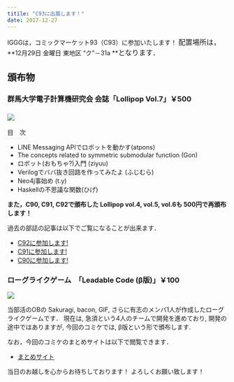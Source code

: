 ```yaml
---
titile: "C93に出展します！"
date: 2017-12-27
---
```


IGGGは，コミックマーケット93（C93）に参加いたします！
<span style="font-size: 1rem;">配置場所は，</span>**12月29日 金曜日 東地区 “ク”－31a **<span style="font-size: 1rem;">となります．</span>

## 頒布物

### 群馬大学電子計算機研究会 会誌「Lollipop Vol.7」￥500

### [![](https://www.iggg.org/wp-content/uploads/2017/12/0e4aae38a1f5494592124a884058f7cb-207x300.png)](https://www.iggg.org/wp-content/uploads/2017/12/0e4aae38a1f5494592124a884058f7cb.png)

目　次

* LINE Messaging APIでロボットを動かす(atpons)
* The concepts related to symmetric submodular function (Gon)
* ロボット(おもちゃ?)入門 (ziyuu)
* Verilogでババ抜き回路を作ってみたよ (ふじむら)
* Neo4j事始め (t.y)
* Haskellの不思議な関数(ひげ)

**また，C90, C91, C92で頒布した Lollipop vol.4, vol.5, vol.6も 500円で再頒布します！**

過去の部誌の記事は以下でご覧になることが出来ます．

* [C92に参加します!](https://www.iggg.org/news/c92-detail/)
* [C91に参加します!](https://www.iggg.org/news/c91details/)
* [C90に参加します!](https://www.iggg.org/news/c90details/)

### ローグライクゲーム　「Leadable Code (β版)」￥100

[![](https://www.iggg.org/wp-content/uploads/2017/12/7efd84c429aa71ea2d0d60c4ead60d82-300x168.png)](https://www.iggg.org/wp-content/uploads/2017/12/7efd84c429aa71ea2d0d60c4ead60d82.png)

当部活のOBの Sakuragi, bacon, GIF, さらに有志のメンバ1人が作成したローグライクゲームです．
現在は, 急須という4人のチームで開発を進めており, 開発の途中ではありますが, 今回のコミケでは, β版という形で頒布します.

なお，今回のコミケのまとめサイトは以下で閲覧できます．

* [まとめサイト](https://www.iggg.org/wiki/?%E3%82%B3%E3%83%9F%E3%83%83%E3%82%AF%E3%83%9E%E3%83%BC%E3%82%B1%E3%83%83%E3%83%8893)

当日のお越しを心からお待ちしております！
よろしくお願い致します！